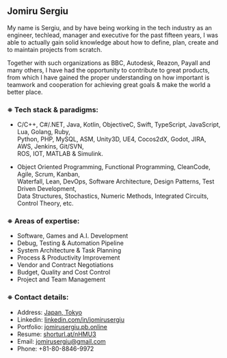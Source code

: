 ## Jomiru Sergiu
My name is Sergiu, and by have being working in the tech industry as an engineer, techlead, manager and executive for the past fifteen years, I was able to actually gain solid knowledge about how to define, plan, create and to maintain projects from scratch.

Together with such organizations as BBC, Autodesk, Reazon, Payall and many others, I have had the opportunity to contribute to great products, from which I have gained the proper understanding on how important is teamwork and cooperation for achieving great goals & make the world a better place.

### ※ Tech stack & paradigms:
- C/C++, C#/.NET, Java, Kotlin, ObjectiveC, Swift, TypeScript, JavaScript, Lua, Golang, Ruby,<br />Python, PHP, MySQL, ASM, Unity3D, UE4, Cocos2dX, Godot, JIRA, AWS, Jenkins, Git/SVN,<br />ROS, IOT, MATLAB & Simulink.

- Object Oriented Programming, Functional Programming, CleanCode, Agile, Scrum, Kanban,<br />Waterfall, Lean, DevOps, Software Architecture, Design Patterns, Test Driven Development,<br />Data Structures, Stochastics, Numeric Methods, Integrated Circuits, Control Theory, etc.

### ※ Areas of expertise:

- Software, Games and A.I. Development
- Debug, Testing & Automation Pipeline
- System Architecture & Task Planning
- Process & Productivity Improvement
- Vendor and Contract Negotiations
- Budget, Quality and Cost Control
- Project and Team Management

### ※ Contact details:
- Address: [Japan, Tokyo](https://www.google.com/maps/place/%E3%80%92134-0088+Tokyo,+Edogawa+City,+Nishikasai,+8-ch%C5%8Dme%E2%88%929%E2%88%9216+%E7%AC%AC%EF%BC%93%E3%82%B5%E3%83%B3%E3%83%95%E3%83%A9%E3%83%AF%E3%83%BC%E3%83%9E%E3%83%B3%E3%82%B7%E3%83%A7%E3%83%B3/data=!4m2!3m1!1s0x601887fb0d105849:0xf5b8cc99c471d395?sa=X&ved=2ahUKEwi7kLzgpML1AhWPF4gKHVomB-4Q8gF6BAgdEAE)
- Linkedin: [linkedin.com/in/jomirusergiu](https://linkedin.com/in/jomirusergiu)
- Portfolio: [jomirusergiu.pb.online](https://jomirusergiu.pb.online)
- Resume: [shorturl.at/nHMU3](https://shorturl.at/nHMU3)
- Email: jomirusergiu@gmail.com
- Phone: +81-80-8846-9972

<!--
**jomirusergiu/jomirusergiu** is a ✨ _special_ ✨ repository because its `README.md` (this file) appears on your GitHub profile.

Here are some ideas to get you started:

- 🔭 I’m currently working on ...
- 🌱 I’m currently learning ...
- 👯 I’m looking to collaborate on ...
- 🤔 I’m looking for help with ...
- 💬 Ask me about ...
- 📫 How to reach me: ...
- 😄 Pronouns: ...
- ⚡ Fun fact: ...
-->
